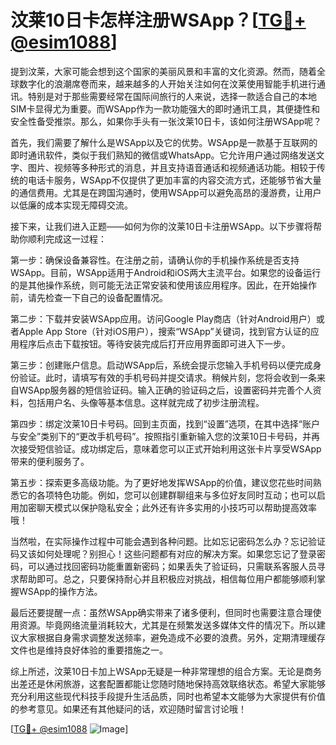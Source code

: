 # 汶莱10日卡怎样注册WSApp？[[TG💪+ @esim1088](https://t.me/s/esim1088)]

提到汶莱，大家可能会想到这个国家的美丽风景和丰富的文化资源。然而，随着全球数字化的浪潮席卷而来，越来越多的人开始关注如何在汶莱使用智能手机进行通讯。特别是对于那些需要经常在国际间旅行的人来说，选择一款适合自己的本地SIM卡显得尤为重要。而WSApp作为一款功能强大的即时通讯工具，其便捷性和安全性备受推崇。那么，如果你手头有一张汶莱10日卡，该如何注册WSApp呢？

首先，我们需要了解什么是WSApp以及它的优势。WSApp是一款基于互联网的即时通讯软件，类似于我们熟知的微信或WhatsApp。它允许用户通过网络发送文字、图片、视频等多种形式的消息，并且支持语音通话和视频通话功能。相较于传统的电话卡服务，WSApp不仅提供了更加丰富的内容交流方式，还能够节省大量的通信费用。尤其是在跨国沟通时，使用WSApp可以避免高昂的漫游费，让用户以低廉的成本实现无障碍交流。

接下来，让我们进入正题——如何为你的汶莱10日卡注册WSApp。以下步骤将帮助你顺利完成这一过程：

第一步：确保设备兼容性。在注册之前，请确认你的手机操作系统是否支持WSApp。目前，WSApp适用于Android和iOS两大主流平台。如果您的设备运行的是其他操作系统，则可能无法正常安装和使用该应用程序。因此，在开始操作前，请先检查一下自己的设备配置情况。

第二步：下载并安装WSApp应用。访问Google Play商店（针对Android用户）或者Apple App Store（针对iOS用户），搜索“WSApp”关键词，找到官方认证的应用程序后点击下载按钮。等待安装完成后打开应用界面即可进入下一步。

第三步：创建账户信息。启动WSApp后，系统会提示您输入手机号码以便完成身份验证。此时，请填写有效的手机号码并提交请求。稍候片刻，您将会收到一条来自WSApp服务器的短信验证码。输入正确的验证码之后，设置密码并完善个人资料，包括用户名、头像等基本信息。这样就完成了初步注册流程。

第四步：绑定汶莱10日卡号码。回到主页面，找到“设置”选项，在其中选择“账户与安全”类别下的“更改手机号码”。按照指引重新输入您的汶莱10日卡号码，并再次接受短信验证。成功绑定后，意味着您可以正式开始利用这张卡片享受WSApp带来的便利服务了。

第五步：探索更多高级功能。为了更好地发挥WSApp的价值，建议您花些时间熟悉它的各项特色功能。例如，您可以创建群聊组来与多位好友同时互动；也可以启用加密聊天模式以保护隐私安全；此外还有许多实用的小技巧可以帮助提高效率哦！

当然啦，在实际操作过程中可能会遇到各种问题。比如忘记密码怎么办？忘记验证码又该如何处理呢？别担心！这些问题都有对应的解决方案。如果您忘记了登录密码，可以通过找回密码功能重置新密码；如果丢失了验证码，只需联系客服人员寻求帮助即可。总之，只要保持耐心并且积极应对挑战，相信每位用户都能够顺利掌握WSApp的操作方法。

最后还要提醒一点：虽然WSApp确实带来了诸多便利，但同时也需要注意合理使用资源。毕竟网络流量消耗较大，尤其是在频繁发送多媒体文件的情况下。所以建议大家根据自身需求调整发送频率，避免造成不必要的浪费。另外，定期清理缓存文件也是维持良好体验的重要措施之一。

综上所述，汶莱10日卡加上WSApp无疑是一种非常理想的组合方案。无论是商务出差还是休闲旅游，这套配置都能让您随时随地保持高效联络状态。希望大家能够充分利用这些现代科技手段提升生活品质，同时也希望本文能够为大家提供有价值的参考意见。如果还有其他疑问的话，欢迎随时留言讨论哦！

[[TG💪+ @esim1088](https://t.me/s/esim1088) ![Image](https://i.postimg.cc/4NQfJmqS/Snipaste-2025-05-13-00-14-12.png)]